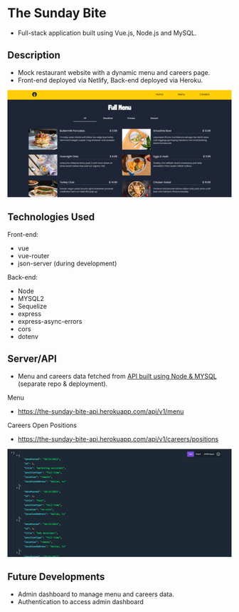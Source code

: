 # The Sunday Bite
- Full-stack application built using Vue.js, Node.js and MySQL.

## Description
- Mock restaurant website with a dynamic menu and careers page.
- Front-end deployed via Netlify, Back-end deployed via Heroku.

<p align="center">
  <img src="./assets/menu.PNG" alt="sunday bite menu page" width="800" />
</p>

## Technologies Used
Front-end:
* vue
* vue-router
* json-server (during development)

Back-end:
* Node
* MYSQL2
* Sequelize
* express
* express-async-errors
* cors
* dotenv

## Server/API
- Menu and careers data fetched from [API built using Node & MYSQL](https://github.com/nvsco-10/sunday-bite-db) (separate repo & deployment).

Menu
- https://the-sunday-bite-api.herokuapp.com/api/v1/menu

Careers Open Positions
- https://the-sunday-bite-api.herokuapp.com/api/v1/careers/positions

<p align="center">
  <img src="./assets/careers-positions-api.PNG" alt="sunday bite menu api" width="800" />
</p>

## Future Developments
- Admin dashboard to manage menu and careers data.
- Authentication to access admin dashboard


